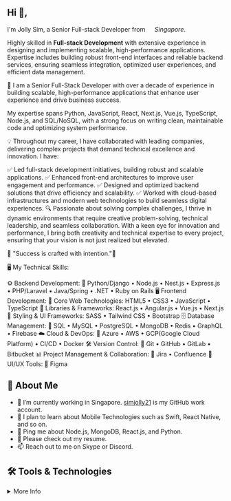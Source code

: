 
## Hi 👋,
I'm Jolly Sim,  a Senior Full-stack Developer from <img src="https://github.com/simjolly21/simjolly21/assets/174801046/1f91b321-326f-4567-aaea-c026b015af3c" width="14px">  _Singapore_.

Highly skilled in **Full-stack Development** with extensive experience in designing and implementing scalable, high-performance applications. Expertise includes building robust front-end interfaces and reliable backend services, ensuring seamless integration, optimized user experiences, and efficient data management.

🚀 I am a Senior Full-Stack Developer with over a decade of experience in building scalable, high-performance applications that enhance user experience and drive business success. 

My expertise spans Python, JavaScript, React, Next.js, Vue.js, TypeScript, Node.js, and SQL/NoSQL, with a strong focus on writing clean, maintainable code and optimizing system performance.


💡 Throughout my career, I have collaborated with leading companies, delivering complex projects that demand technical excellence and innovation. I have:


✅ Led full-stack development initiatives, building robust and scalable applications.
✅ Enhanced front-end architectures to improve user engagement and performance.
✅ Designed and optimized backend solutions that drive efficiency and scalability.
✅ Worked with cloud-based infrastructures and modern web technologies to build seamless digital experiences.
🔍 Passionate about solving complex challenges, I thrive in dynamic environments that require creative problem-solving, technical leadership, and seamless collaboration. With a keen eye for innovation and performance, I bring both creativity and technical expertise to every project, ensuring that your vision is not just realized but elevated.

🥇 "Success is crafted with intention."🥇

🖥️ My Technical Skills:


⚙️ Backend Development:
      💠 Python/Django • Node.js • Nest.js • Express.js • PHP/Laravel • Java/Spring • .NET • Ruby on Rails
🖥️ Frontend Development:
      💠 Core Web Technologies: HTML5 • CSS3 • JavaScript • TypeScript
      💠 Libraries & Frameworks: React.js • Angular.js • Vue.js • Next.js
      💠 Styling & UI Frameworks: SASS • Tailwind CSS • Bootstrap
🗄️ Database Management: 
      💠 SQL • MySQL • PostgreSQL • MongoDB • Redis • GraphQL • Firebase
☁️  Cloud & DevOps: 
      💠 Azure • AWS • GCP(Google Cloud Platform) • CI/CD • Docker
🛠️ Version Control: 
      💠 Git • GitHub • GitLab • Bitbucket
📊 Project Management & Collaboration: 
      💠 Jira • Confluence
🎨 UI/UX Tools: 
      💠 Figma

    
## 🧐 About Me

- 🔭 I’m currently working in Singapore. [simjolly21](https://github.com/simjolly21) is my GitHub work account.
- 🌱 I plan to learn about Mobile Technologies such as Swift, React Native, and so on.
- 💬 Ping me about Node.js, MongoDB, React.js, and Python.
- 📙 Please check out my resume.
- 📫 Reach out to me on Skype or Discord.

## 🛠️ Tools & Technologies
<details>
  <summary>More Info</summary>

  ### Things I code with: 
  <span><img src="https://cdn.jsdelivr.net/gh/devicons/devicon@latest/icons/javascript/javascript-original.svg" width="30px"></span>&nbsp;
  <span><img src="https://cdn.jsdelivr.net/gh/devicons/devicon@latest/icons/nodejs/nodejs-original.svg" width="30px"></span>&nbsp;
  <span><img src="https://cdn.jsdelivr.net/gh/devicons/devicon@latest/icons/python/python-original.svg" width="30px"></span>&nbsp;
  <span><img src="https://cdn.jsdelivr.net/gh/devicons/devicon@latest/icons/react/react-original.svg" width="30px"></span>&nbsp;
  <span><img src="https://cdn.jsdelivr.net/gh/devicons/devicon@latest/icons/redux/redux-original.svg" width="30px"></span>&nbsp;
  <span><img src="https://cdn.jsdelivr.net/gh/devicons/devicon@latest/icons/typescript/typescript-plain.svg" width="30px"></span>&nbsp;
  <span><img src="https://cdn.jsdelivr.net/gh/devicons/devicon@latest/icons/mysql/mysql-original.svg" width="30px"></span>&nbsp;
  <span><img src="https://cdn.jsdelivr.net/gh/devicons/devicon@latest/icons/mongodb/mongodb-original.svg" width="30px"></span>&nbsp;
  <span><img src="https://cdn.jsdelivr.net/gh/devicons/devicon@latest/icons/html5/html5-plain.svg" width="30px"></span>&nbsp;
  <span><img src="https://cdn.jsdelivr.net/gh/devicons/devicon@latest/icons/css3/css3-plain.svg" width="30px"></span>&nbsp;

  ### Tools I use:
  <span><img src="https://cdn.jsdelivr.net/gh/devicons/devicon@latest/icons/git/git-plain.svg" width="30px"></span>&nbsp;
  <span><img src="https://cdn.worldvectorlogo.com/logos/tableau-software.svg" width="30px"></span>&nbsp;
  <span><img src="https://avatars.githubusercontent.com/u/10251060?s=200&v=4" width="30px"></span>&nbsp;
  <span><img src="https://cdn.jsdelivr.net/gh/devicons/devicon/icons/vscode/vscode-original.svg" width="30px"></span>&nbsp;
  <span><img src="https://upload.wikimedia.org/wikipedia/commons/c/c0/WebStorm_Icon.svg" width="30px"></span>&nbsp;
  <span><img src="https://upload.wikimedia.org/wikipedia/commons/1/1d/PyCharm_Icon.svg" width="30px"></span>&nbsp;

  ### Things I am learning:
  <span><img src="https://cdn.jsdelivr.net/gh/devicons/devicon@latest/icons/flutter/flutter-original.svg" width="30px"></span>&nbsp;

</details>

<!---
simjolly21/simjolly21 is a ✨ special ✨ repository because its `README.md` (this file) appears on your GitHub profile.
You can click the Preview link to take a look at your changes.
--->

